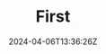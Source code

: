 ---
title: "First"
description: 
date: 2024-04-06T13:36:26Z
image: 
math: 
license: 
hidden: false
comments: true
draft: true
---